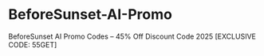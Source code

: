 # BeforeSunset-AI-Promo
BeforeSunset AI Promo Codes – 45% Off Discount Code 2025 [EXCLUSIVE CODE: 55GET]
